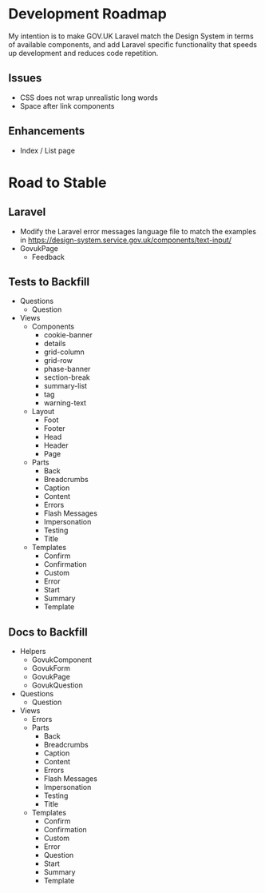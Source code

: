 # Development Roadmap

My intention is to make GOV.UK Laravel match the Design System in terms of available components, and add Laravel specific functionality that speeds up development and reduces code repetition.

## Issues

* CSS does not wrap unrealistic long words
* Space after link components

## Enhancements

* Index / List page

# Road to Stable

## Laravel

* Modify the Laravel error messages language file to match the examples in https://design-system.service.gov.uk/components/text-input/
* GovukPage
    * Feedback

## Tests to Backfill

* Questions
    * Question
* Views
    * Components
        * cookie-banner
        * details
        * grid-column
        * grid-row
        * phase-banner
        * section-break
        * summary-list
        * tag
        * warning-text
    * Layout
        * Foot
        * Footer
        * Head
        * Header
        * Page
    * Parts
        * Back
        * Breadcrumbs
        * Caption
        * Content
        * Errors
        * Flash Messages
        * Impersonation
        * Testing
        * Title
    * Templates
      * Confirm
      * Confirmation
      * Custom
      * Error
      * Start
      * Summary
      * Template

## Docs to Backfill

* Helpers
    * GovukComponent
    * GovukForm
    * GovukPage
    * GovukQuestion
* Questions
    * Question
* Views
    * Errors
    * Parts
        * Back
        * Breadcrumbs
        * Caption
        * Content
        * Errors
        * Flash Messages
        * Impersonation
        * Testing
        * Title
    * Templates
      * Confirm
      * Confirmation
      * Custom
      * Error
      * Question
      * Start
      * Summary
      * Template
